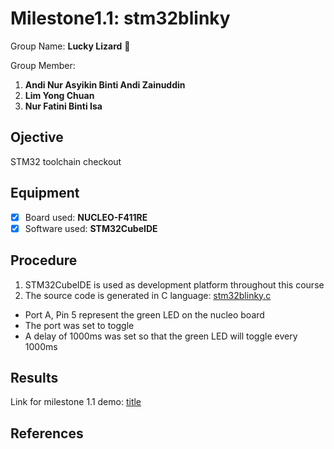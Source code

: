 # Milestone1.1: stm32blinky
Group Name: **Lucky Lizard** :lizard:

Group Member: 
1. **Andi Nur Asyikin Binti Andi Zainuddin**
2. **Lim Yong Chuan**
3. **Nur Fatini Binti Isa**

## Ojective
STM32 toolchain checkout
## Equipment
- [x] Board used: **NUCLEO-F411RE**
- [x] Software used: **STM32CubeIDE**
## Procedure
1. STM32CubeIDE is used as development platform throughout this course
2. The source code is generated in C language: [stm32blinky.c](https://github.com/LuckyLizard-MKEL1123/stm32blinky/blob/main/stm32blinky.c)
   
  - Port A, Pin 5 represent the green LED on the nucleo board
  - The port was set to toggle
  - A delay of 1000ms was set so that the green LED will toggle every 1000ms
## Results
Link for milestone 1.1 demo: [title](pastelink)
## References

